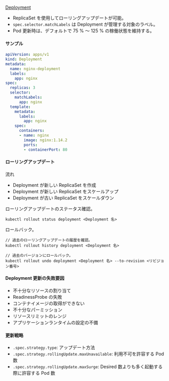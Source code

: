 
[Deployment](https://kubernetes.io/ja/docs/concepts/workloads/controllers/deployment/)

* ReplicaSet を使用してローリングアップデートが可能。
* ```spec.selector.matchLabels``` は Deployment が管理する対象のラベル。
* Pod 更新時は、デフォルトで 75 % 〜 125 % の稼働状態を維持する。


#### サンプル

```yaml
apiVersion: apps/v1
kind: Deployment
metadata:
  name: nginx-deployment
  labels:
    app: nginx
spec:
  replicas: 3
  selector:
    matchLabels:
      app: nginx
  template:
    metadata:
      labels:
        app: nginx
    spec:
      containers:
      - name: nginx
        image: nginx:1.14.2
        ports:
        - containerPort: 80
```


#### ローリングアップデート

流れ
* Deployment が新しい ReplicaSet を作成
* Deployment が新しい ReplicaSet をスケールアップ
* Deployment が古い ReplicaSet をスケールダウン

ローリングアップデートのステータス確認。
```
kubectl rollout status deployment <Deployment 名>
```

ロールバック。
```
// 過去のローリングアップデートの履歴を確認。
kubectl rollout history deployment <Deployment 名>

// 過去のバージョンにロールバック。
kubectl rollout undo deployment <Deployment 名> --to-revision <リビジョン番号>
```


#### Deployment 更新の失敗要因

* 不十分なリソースの割り当て
* ReadinessProbe の失敗
* コンテナイメージの取得ができない
* 不十分なパーミッション
* リソースリミットのレンジ
* アプリケーションランタイムの設定の不備


#### 更新戦略

* ```.spec.strategy.type```: アップデート方法
* ```.spec.strategy.rollingUpdate.maxUnavailable```: 利用不可を許容する Pod 数
* ```.spec.strategy.rollingUpdate.maxSurge```: Desired 数よりも多く起動する際に許容する Pod 数
